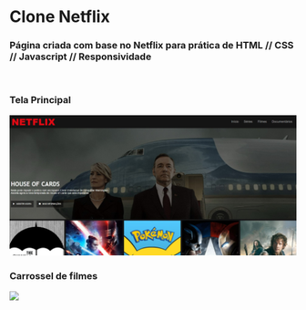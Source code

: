 <h1> Clone Netflix </h1>
<h3>Página criada com base no Netflix para prática de HTML // CSS // Javascript // Responsividade</h3>
<br>
<h3>Tela Principal </h3>
<img src="https://github.com/alsaraiva/clonenetflix/blob/master/README/telaprincipal.jpg?raw=true"/>

<h3>Carrossel de filmes</h3>
<img src="https://github.com/alsaraiva/clonenetflix/blob/master/README/V%C3%ADdeo%20sem%20t%C3%ADtulo%20%E2%80%90%20Feito%20com%20o%20Clipchamp%20(1).gif?raw=true" />
